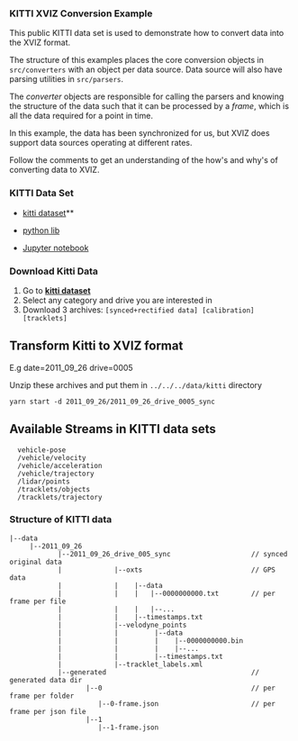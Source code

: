 ### KITTI XVIZ Conversion Example

This public KITTI data set is used to demonstrate how to convert data into the XVIZ format.

The structure of this examples places the core conversion objects in `src/converters` with
an object per data source. Data source will also have parsing utilities in `src/parsers`.

The *converter* objects are responsible for calling the parsers and knowing the structure of the data
such that it can be processed by a *frame*, which is all the data required for a point in time.

In this example, the data has been synchronized for us, but XVIZ does support data sources operating at
different rates.

Follow the comments to get an understanding of the how's and why's of converting data to XVIZ.

### KITTI Data Set

* [kitti dataset](http://www.cvlibs.net/datasets/kitti/raw_data.php)**

* [python lib](https://github.com/utiasSTARS/pykitti)
* [Jupyter notebook](https://github.com/navoshta/KITTI-Dataset/blob/master/kitti-dataset.ipynb)


### Download Kitti Data

1. Go to **[kitti dataset](http://www.cvlibs.net/datasets/kitti/raw_data.php)**
2. Select any category and drive you are interested in
3. Download 3 archives: `[synced+rectified data] [calibration] [tracklets]`


## Transform Kitti to XVIZ format

E.g date=2011_09_26 drive=0005

Unzip these archives and put them in `../../../data/kitti` directory

```
yarn start -d 2011_09_26/2011_09_26_drive_0005_sync
```


## Available Streams in KITTI data sets

```
  vehicle-pose
  /vehicle/velocity
  /vehicle/acceleration
  /vehicle/trajectory
  /lidar/points
  /tracklets/objects
  /tracklets/trajectory
```

### Structure of KITTI data

```
|--data
     |--2011_09_26     
            |--2011_09_26_drive_005_sync                    // synced original data
            |             |--oxts                           // GPS data  
            |             |    |--data               
            |             |    |   |--0000000000.txt        // per frame per file
            |             |    |   |--...
            |             |    |--timestamps.txt
            |             |--velodyne_points
            |             |         |--data
            |             |         |    |--0000000000.bin
            |             |         |    |--...
            |             |         |--timestamps.txt
            |             |--tracklet_labels.xml  
            |--generated                                    // generated data dir
                   |--0                                     // per frame per folder
                      |--0-frame.json                       // per frame per json file
                   |--1
                      |--1-frame.json
```
